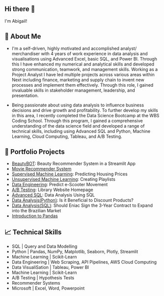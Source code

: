 ## Hi there 👋

I'm Abigail! 


## 📌 About Me 

- I'm a self-driven, highly motivated and accomplished analyst/ merchandiser with 4 years of work experience in data analysis and visualisations using  Advanced Excel, basic SQL, and Power BI. Through this I have enhanced my numerical and analytical skills and developed strong communication, teamwork, and management skills. Working as a Project Analyst I have led multiple projects across various areas within Next including finance, marketing and supply chain to invent new processes and implement them effectively. Through this role, I gained invaluable skills in stakeholder management, leadership, and presentation.

- Being passionate about using data analysis to influence business decisions and drive growth and profitability. To further develop my skills in this area, I recently completed the Data Science Bootcamp at the WBS Coding School. Through this program, I gained a comprehensive understanding of the data science field and developed a range of technical skills, including using Advanced SQL and Python, Machine Learning, Cloud Computing, Tableau, and A/B Testing.


## 📁 Portfolio Projects

- [BeautyBOT](https://github.com/abiflynn/BeautyBOT): Beauty Recommender System in a Streamlit App 
- [Movie Recommender System](https://github.com/abiflynn/movie_recommender_system)
- [Supervised Machine Learning](https://github.com/abiflynn/supervised_machine_learning): Predicting Housing Prices
- [Unsupervised Machine Learning](https://github.com/abiflynn/unsupervised_machine_learning): Creating Playlists
- [Data Engineering](https://github.com/abiflynn/data_engineering): Predict e-Scooter Movement
- [A/B Testing](https://github.com/abiflynn/AB_testing): Library Website Homepage
- [Advanced SQL](https://github.com/abiflynn/advanced_SQL): Data Analysis Using SQL
- [Data Analysis(Python)](https://github.com/abiflynn/data_analysis_python): Is it Beneficial to Discount Products?
- [Data Analysis(SQL)](https://github.com/abiflynn/data_analysis_SQL): Should Eniac Sign the 3-Year Contract to Expand into the Brazilian Market
- [Introduction to Pandas](https://github.com/abiflynn/python_pandas)

## 📈 Technical Skills 

- SQL | Query and Data Modelling
- Python | Pandas, NumPy, Matplotlib, Seaborn, Plotly, Streamlit
- Machine Learning | Scikit-Learn
- Data Engineering | Web Scraping, API Pipelines, AWS Cloud Computing
- Data VisualiSation | Tableau, Power BI 
- Machine Learning | Scikit-Learn
- A/B Testing | Hypothesis Tests
- Recommender Systems
- Microsoft | Excel, Word, Powerpoint
